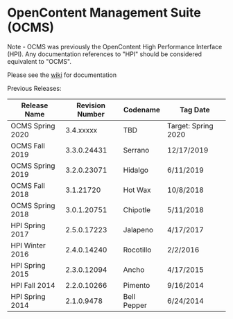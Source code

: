 OpenContent Management Suite (OCMS)
===
Note - OCMS was previously the OpenContent High Performance Interface (HPI).  Any documentation references to "HPI" should be considered equivalent to "OCMS".

Please see the <a href='https://github.com/tsgrp/hpi/wiki'>wiki</a> for documentation

Previous Releases:

Release Name | Revision Number | Codename | Tag Date
-- | -- | -- | --
OCMS Spring 2020 | 3.4.xxxxx | TBD | Target: Spring 2020
OCMS Fall 2019 | 3.3.0.24431 | Serrano | 12/17/2019
OCMS Spring 2019 | 3.2.0.23071 | Hidalgo | 6/11/2019
OCMS Fall 2018 | 3.1.21720 | Hot Wax | 10/8/2018 
OCMS Spring 2018 | 3.0.1.20751 | Chipotle | 5/11/2018
HPI Spring 2017 | 2.5.0.17223 | Jalapeno | 4/17/2017
HPI Winter 2016 | 2.4.0.14240 | Rocotillo | 2/2/2016
HPI Spring 2015 | 2.3.0.12094 | Ancho | 4/17/2015
HPI Fall 2014 | 2.2.0.10266 | Pimento | 9/16/2014
HPI Spring 2014 | 2.1.0.9478 | Bell Pepper | 6/24/2014
